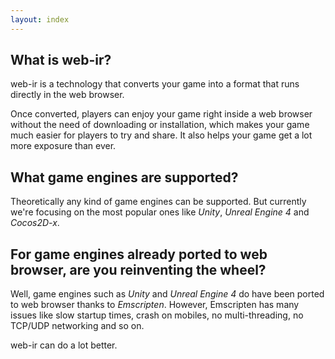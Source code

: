 ```yaml
---
layout: index
---
```


## What is web-ir?

web-ir is a technology that converts your game into a format that runs directly in the web browser.

Once converted, players can enjoy your game right inside a web browser without the need of downloading or installation,
which makes your game much easier for players to try and share. It also helps your game get a lot more exposure than ever.

## What game engines are supported?

Theoretically any kind of game engines can be supported. But currently we're focusing on the most popular ones like _Unity_, _Unreal Engine 4_ and _Cocos2D-x_.

## For game engines already ported to web browser, are you reinventing the wheel?

Well, game engines such as _Unity_ and _Unreal Engine 4_ do have been ported to web browser thanks to _Emscripten_. However, Emscripten has many issues
like slow startup times, crash on mobiles, no multi-threading, no TCP/UDP networking and so on.

web-ir can do a lot better.

